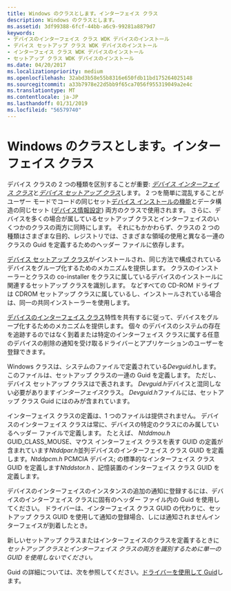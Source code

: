 ```yaml
---
title: Windows のクラスとします。インターフェイス クラス
description: Windows のクラスとします。
ms.assetid: 3df99388-6fcf-44bb-a6c9-99281a8879d7
keywords:
- デバイスのインターフェイス クラス WDK デバイスのインストール
- デバイス セットアップ クラス WDK デバイスのインストール
- インターフェイス クラス WDK デバイスのインストール
- セットアップ クラス WDK デバイスのインストール
ms.date: 04/20/2017
ms.localizationpriority: medium
ms.openlocfilehash: 32abd3b58e55b8316e650fdb11bd175264025148
ms.sourcegitcommit: a33b7978e22d5bb9f65ca7056f955319049a2e4c
ms.translationtype: MT
ms.contentlocale: ja-JP
ms.lasthandoff: 01/31/2019
ms.locfileid: "56579740"
---
```

# <a name="windows-classes-vs-interface-classes"></a>Windows のクラスとします。インターフェイス クラス





デバイス クラスの 2 つの種類を区別することが重要: [*デバイス インターフェイス クラス*](device-interface-classes.md)と[*デバイス セットアップ クラス*](device-setup-classes.md)します。 2 つを簡単に混乱することがユーザー モードでコードの同じセット[デバイス インストールの機能](https://msdn.microsoft.com/library/windows/hardware/ff541299)とデータ構造の同じセット ([デバイス情報設定](device-information-sets.md)) 両方のクラスで使用されます。 さらに、デバイスを多くの場合が属しているセットアップ クラスとインターフェイスのいくつかのクラスの両方に同時にします。 それにもかかわらず、クラスの 2 つの種類はさまざまな目的、レジストリでは、さまざまな領域の使用と異なる一連のクラスの Guid を定義するためのヘッダー ファイルに依存します。

[デバイス セットアップ クラス](device-setup-classes.md)がインストールされ、同じ方法で構成されているデバイスをグループ化するためのメカニズムを提供します。 クラスのインストーラーとクラスの co-installer をクラスに属しているデバイスのインストールに関連するセットアップ クラスを識別します。 などすべての CD-ROM ドライブは CDROM セットアップ クラスに属しているし、インストールされている場合は、同一の共同インストーラーを使用します。

[デバイスのインターフェイス クラス](device-interface-classes.md)特性を共有するに従って、デバイスをグループ化するためのメカニズムを提供します。 個々 のデバイスのシステムの存在を追跡するのではなく到着または特定のインターフェイス クラスに属する任意のデバイスの削除の通知を受け取るドライバーとアプリケーションのユーザーを登録できます。

Windows クラスは、システムのファイルで定義されている*Devguid.h*します。 このファイルは、セットアップ クラスの一連の Guid を定義します。 ただし、デバイス セットアップ クラスはで表されます。 *Devguid.h*デバイスと混同しない必要があります*インターフェイス*クラス。 *Devguid.h*ファイルには、セットアップ クラス Guid にはのみが含まれています。

インターフェイス クラスの定義は、1 つのファイルは提供されません。 デバイスのインターフェイス クラスは常に、デバイスの特定のクラスにのみ属しているヘッダー ファイルで定義します。 たとえば、 *Ntddmou.h* GUID_CLASS_MOUSE、マウス インターフェイス クラスを表す GUID の定義が含まれています*Ntddpar.h*並列デバイスのインターフェイス クラス GUID を定義します。*Ntddpcm.h* PCMCIA デバイス; の標準的なインターフェイス クラス GUID を定義します*Ntddstor.h* 、記憶装置のインターフェイス クラス GUID を定義します。

デバイスのインターフェイスのインスタンスの追加の通知に登録するには、デバイスのインターフェイス クラスに固有のヘッダー ファイル内の Guid を使用してください。 ドライバーは、インターフェイス クラス GUID の代わりに、セットアップ クラス GUID を使用して通知の登録場合、しには通知されませんインターフェイスが到着したとき。

新しいセットアップ クラスまたはインターフェイスのクラスを定義するときに*セットアップ クラスとインターフェイス クラスの両方を識別するために単一の GUID を使用しないでください。*

Guid の詳細については、次を参照してください。[ドライバーを使用して Guid](https://msdn.microsoft.com/library/windows/hardware/ff565392)します。

 

 





